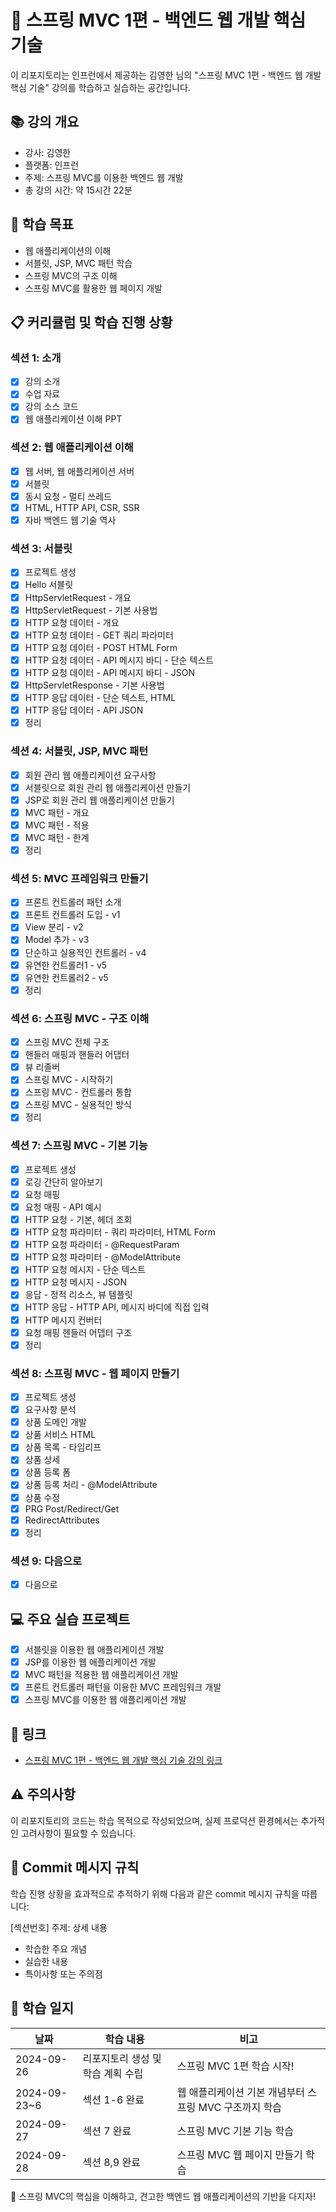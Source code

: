 # 🌱 스프링 MVC 1편 - 백엔드 웹 개발 핵심 기술

이 리포지토리는 인프런에서 제공하는 김영한 님의 "스프링 MVC 1편 - 백엔드 웹 개발 핵심 기술" 강의를 학습하고 실습하는 공간입니다.

## 📚 강의 개요
- 강사: 김영한
- 플랫폼: 인프런
- 주제: 스프링 MVC를 이용한 백엔드 웹 개발
- 총 강의 시간: 약 15시간 22분

## 🎯 학습 목표
- 웹 애플리케이션의 이해
- 서블릿, JSP, MVC 패턴 학습
- 스프링 MVC의 구조 이해
- 스프링 MVC를 활용한 웹 페이지 개발

## 📋 커리큘럼 및 학습 진행 상황
### 섹션 1: 소개
- [x] 강의 소개
- [x] 수업 자료
- [x] 강의 소스 코드
- [x] 웹 애플리케이션 이해 PPT

### 섹션 2: 웹 애플리케이션 이해
- [x] 웹 서버, 웹 애플리케이션 서버
- [x] 서블릿
- [x] 동시 요청 - 멀티 쓰레드
- [x] HTML, HTTP API, CSR, SSR
- [x] 자바 백엔드 웹 기술 역사

### 섹션 3: 서블릿
- [x] 프로젝트 생성
- [x] Hello 서블릿
- [x] HttpServletRequest - 개요
- [x] HttpServletRequest - 기본 사용법
- [x] HTTP 요청 데이터 - 개요
- [x] HTTP 요청 데이터 - GET 쿼리 파라미터
- [x] HTTP 요청 데이터 - POST HTML Form
- [x] HTTP 요청 데이터 - API 메시지 바디 - 단순 텍스트
- [x] HTTP 요청 데이터 - API 메시지 바디 - JSON
- [x] HttpServletResponse - 기본 사용법
- [x] HTTP 응답 데이터 - 단순 텍스트, HTML
- [x] HTTP 응답 데이터 - API JSON
- [x] 정리

### 섹션 4: 서블릿, JSP, MVC 패턴
- [x] 회원 관리 웹 애플리케이션 요구사항
- [x] 서블릿으로 회원 관리 웹 애플리케이션 만들기
- [x] JSP로 회원 관리 웹 애플리케이션 만들기
- [x] MVC 패턴 - 개요
- [x] MVC 패턴 - 적용
- [x] MVC 패턴 - 한계
- [x] 정리

### 섹션 5: MVC 프레임워크 만들기
- [x] 프론트 컨트롤러 패턴 소개
- [x] 프론트 컨트롤러 도입 - v1
- [x] View 분리 - v2
- [x] Model 추가 - v3
- [x] 단순하고 실용적인 컨트롤러 - v4
- [x] 유연한 컨트롤러1 - v5
- [x] 유연한 컨트롤러2 - v5
- [x] 정리

### 섹션 6: 스프링 MVC - 구조 이해
- [x] 스프링 MVC 전체 구조
- [x] 핸들러 매핑과 핸들러 어댑터
- [x] 뷰 리졸버
- [x] 스프링 MVC - 시작하기
- [x] 스프링 MVC - 컨트롤러 통합
- [x] 스프링 MVC - 실용적인 방식
- [x] 정리

### 섹션 7: 스프링 MVC - 기본 기능
- [x] 프로젝트 생성
- [x] 로깅 간단히 알아보기
- [x] 요청 매핑
- [x] 요청 매핑 - API 예시
- [x] HTTP 요청 - 기본, 헤더 조회
- [x] HTTP 요청 파라미터 - 쿼리 파라미터, HTML Form
- [x] HTTP 요청 파라미터 - @RequestParam
- [x] HTTP 요청 파라미터 - @ModelAttribute
- [x] HTTP 요청 메시지 - 단순 텍스트
- [x] HTTP 요청 메시지 - JSON
- [x] 응답 - 정적 리소스, 뷰 템플릿
- [x] HTTP 응답 - HTTP API, 메시지 바디에 직접 입력
- [x] HTTP 메시지 컨버터
- [x] 요청 매핑 헨들러 어뎁터 구조
- [x] 정리

### 섹션 8: 스프링 MVC - 웹 페이지 만들기
- [x] 프로젝트 생성
- [x] 요구사항 분석
- [x] 상품 도메인 개발
- [x] 상품 서비스 HTML
- [x] 상품 목록 - 타임리프
- [x] 상품 상세
- [x] 상품 등록 폼
- [x] 상품 등록 처리 - @ModelAttribute
- [x] 상품 수정
- [x] PRG Post/Redirect/Get
- [x] RedirectAttributes
- [x] 정리

### 섹션 9: 다음으로
- [x] 다음으로

## 💻 주요 실습 프로젝트
- [x] 서블릿을 이용한 웹 애플리케이션 개발
- [x] JSP를 이용한 웹 애플리케이션 개발
- [x] MVC 패턴을 적용한 웹 애플리케이션 개발
- [x] 프론트 컨트롤러 패턴을 이용한 MVC 프레임워크 개발
- [x] 스프링 MVC를 이용한 웹 애플리케이션 개발

## 🔗 링크
- [스프링 MVC 1편 - 백엔드 웹 개발 핵심 기술 강의 링크](https://www.inflearn.com/course/스프링-mvc-1)

## ⚠️ 주의사항
이 리포지토리의 코드는 학습 목적으로 작성되었으며, 실제 프로덕션 환경에서는 추가적인 고려사항이 필요할 수 있습니다.

## 📌 Commit 메시지 규칙
학습 진행 상황을 효과적으로 추적하기 위해 다음과 같은 commit 메시지 규칙을 따릅니다:

[섹션번호] 주제: 상세 내용
- 학습한 주요 개념
- 실습한 내용
- 특이사항 또는 주의점

## 📅 학습 일지
| 날짜           | 학습 내용              | 비고                              |
|--------------|--------------------|---------------------------------|
| 2024-09-26   | 리포지토리 생성 및 학습 계획 수립 | 스프링 MVC 1편 학습 시작!               |
| 2024-09-23~6 | 섹션 1-6 완료          | 웹 애플리케이션 기본 개념부터 스프링 MVC 구조까지 학습 |
| 2024-09-27   | 섹션 7 완료            | 스프링 MVC 기본 기능 학습                |
| 2024-09-28   | 섹션 8,9 완료          | 스프링 MVC 웹 페이지 만들기 학습            |

🌱 스프링 MVC의 핵심을 이해하고, 견고한 백엔드 웹 애플리케이션의 기반을 다지자!